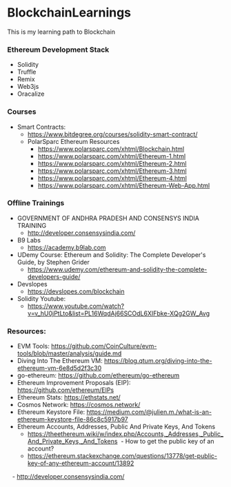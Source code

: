 # BlockchainLearnings
This is my learning path to Blockchain

### Ethereum Development Stack
  - Solidity
  - Truffle
  - Remix
  - Web3js
  - Oracalize
  
### Courses
  - Smart Contracts: 
      - https://www.bitdegree.org/courses/solidity-smart-contract/
      - PolarSparc Ethereum Resources
        - https://www.polarsparc.com/xhtml/Blockchain.html
        - https://www.polarsparc.com/xhtml/Ethereum-1.html
        - https://www.polarsparc.com/xhtml/Ethereum-2.html
        - https://www.polarsparc.com/xhtml/Ethereum-3.html
        - https://www.polarsparc.com/xhtml/Ethereum-4.html
        - https://www.polarsparc.com/xhtml/Ethereum-Web-App.html
        
### Offline Trainings
  - GOVERNMENT OF ANDHRA PRADESH AND CONSENSYS INDIA TRAINING
    - http://developer.consensysindia.com/
  - B9 Labs
    - https://academy.b9lab.com
  - UDemy Course: Ethereum and Solidity: The Complete Developer's Guide, by Stephen Grider
    - https://www.udemy.com/ethereum-and-solidity-the-complete-developers-guide/
  - Devslopes
    - https://devslopes.com/blockchain
  - Solidity Youtube: 
    - https://www.youtube.com/watch?v=v_hU0jPtLto&list=PL16WqdAj66SCOdL6XIFbke-XQg2GW_Avg
  
### Resources: 
  - EVM Tools: https://github.com/CoinCulture/evm-tools/blob/master/analysis/guide.md
  - Diving Into The Ethereum VM: https://blog.qtum.org/diving-into-the-ethereum-vm-6e8d5d2f3c30
  - go-ethereum: https://github.com/ethereum/go-ethereum
  - Ethereum Improvement Proposals (EIP): https://github.com/ethereum/EIPs
  - Ethereum Stats: https://ethstats.net/
  - Cosmos Network: https://cosmos.network/
  - Ethereum Keystore File: https://medium.com/@julien.m./what-is-an-ethereum-keystore-file-86c8c5917b97
  - Ethereum Accounts, Addresses, Public And Private Keys, And Tokens
    - https://theethereum.wiki/w/index.php/Accounts,_Addresses,_Public_And_Private_Keys,_And_Tokens
  - How to get the public key of an account?
    - https://ethereum.stackexchange.com/questions/13778/get-public-key-of-any-ethereum-account/13892

    - http://developer.consensysindia.com/
